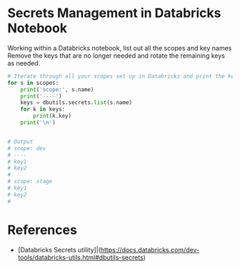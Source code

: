 # Secrets Management in Databricks Notebook

Working within a Databricks notebook, list out all the scopes and key names
Remove the keys that are no longer needed and rotate the remaining keys as needed.

```python
# Iterate through all your scopes set up in Databricks and print the keys
for s in scopes:
    print('scope:', s.name)
    print('----')
    keys = dbutils.secrets.list(s.name)
    for k in keys:
        print(k.key)
    print('\n')


# Output
# scope: dev
# ----
# key1
# key2
#
# scope: stage
# key1 
# key2
#
```

# References
* [Databricks Secrets utility]|(https://docs.databricks.com/dev-tools/databricks-utils.html#dbutils-secrets)

